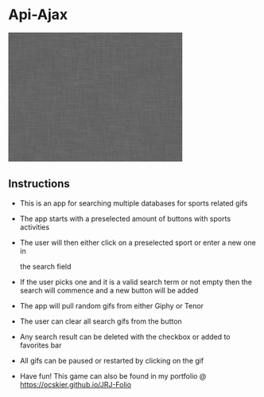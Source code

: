 # Api-Ajax

![index.html](https://github.com/ocskier/Api-Ajax/blob/master/assets/images/grey_wash_wall.png)

## Instructions

* This is an app for searching multiple databases for sports related gifs

* The app starts with a preselected amount of buttons with sports activities

* The user will then either click on a preselected sport or enter a new one in

    the search field

* If the user picks one and it is a valid search term or not empty then the search
    will commence and a new button will be added

* The app will pull random gifs from either Giphy or Tenor

* The user can clear all search gifs from the button

* Any search result can be deleted with the checkbox or added to favorites bar

* All gifs can be paused or restarted by clicking on the gif

* Have fun! This game can also be found in my portfolio @ <https://ocskier.github.io/JRJ-Folio>
